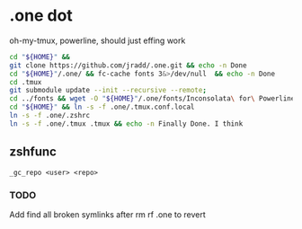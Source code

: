 # .one dot
oh-my-tmux, powerline, should just effing work



```zsh 
cd "${HOME}" &&
git clone https://github.com/jradd/.one.git && echo -n Done
cd "${HOME}"/.one/ && fc-cache fonts 3&>/dev/null  && echo -n Done
cd .tmux
git submodule update --init --recursive --remote;
cd ../fonts && wget -O "${HOME}"/.one/fonts/Inconsolata\ for\ Powerline.otf https://github.com/powerline/fonts/raw/master/Inconsolata/Inconsolata\ for\ Powerline.otf
cd "${HOME}" && ln -s -f .one/.tmux.conf.local
ln -s -f .one/.zshrc
ln -s -f .one/.tmux .tmux && echo -n Finally Done. I think 
```

## zshfunc
`_gc_repo <user> <repo>`

### TODO
Add find all broken symlinks after rm rf .one to revert



